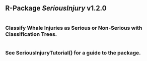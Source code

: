 ## R-Package *SeriousInjury* v1.2.0
#
### Classify Whale Injuries as Serious or Non-Serious with Classification Trees.
#
### See SeriousInjuryTutorial() for a guide to the package.

